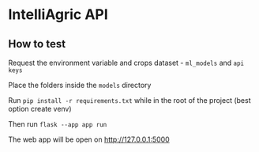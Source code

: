 # IntelliAgric API

## How to test

Request the environment variable and crops dataset - `ml_models` and `api keys`

Place the folders inside the `models` directory

Run `pip install -r requirements.txt` while in the root of the project (best option create venv)

Then run `flask --app app run`

The web app will be open on http://127.0.0.1:5000
